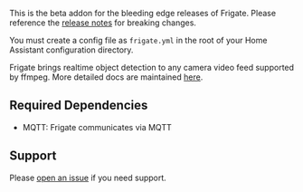 This is the beta addon for the bleeding edge releases of Frigate. Please reference the [release notes](https://github.com/blakeblackshear/frigate/releases) for breaking changes.

You must create a config file as `frigate.yml` in the root of your Home Assistant configuration directory.

Frigate brings realtime object detection to any camera video feed supported by ffmpeg. More detailed docs are maintained [here](https://docs.frigate.video).

## Required Dependencies

- MQTT: Frigate communicates via MQTT

## Support

Please [open an issue](https://github.com/blakeblackshear/frigate/issues/new/choose) if you need support.
